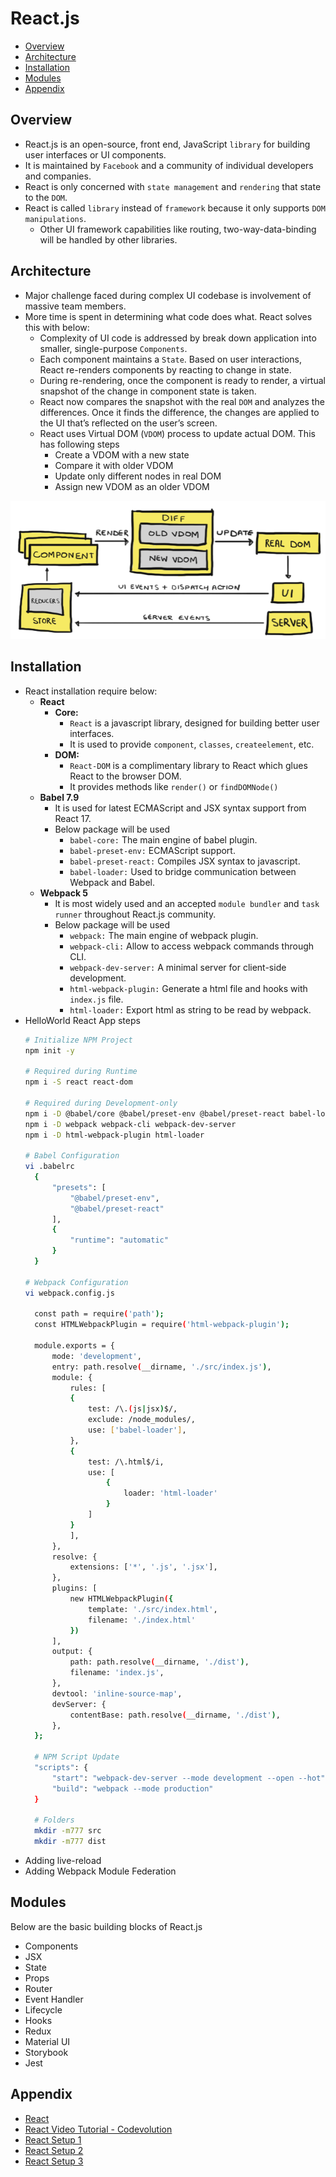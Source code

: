 # React.js

- [Overview](#overview)
- [Architecture](#architecture)
- [Installation](#installation)
- [Modules](#modules)
- [Appendix](#appendix)

## Overview
- React.js is an open-source, front end, JavaScript `library` for building user interfaces or UI components.
- It is maintained by `Facebook` and a community of individual developers and companies.
- React is only concerned with `state management` and `rendering` that state to the `DOM`. 
- React is called `library` instead of `framework` because it only supports `DOM manipulations`. 
  - Other UI framework capabilities like routing, two-way-data-binding will be handled by other libraries.

## Architecture
- Major challenge faced during complex UI codebase is involvement of massive team members.
- More time is spent in determining what code does what. React solves this with below:
    - Complexity of UI code is addressed by break down application into smaller, single-purpose `Components`.
    - Each component maintains a `State`. Based on user interactions, React re-renders components by reacting to change in state.
    - During re-rendering, once the component is ready to render, a virtual snapshot of the change in component state is taken.
    - React now compares the snapshot with the real `DOM` and analyzes the differences. Once it finds the difference, the changes are applied to the UI that’s reflected on the user’s screen. 
    - React uses Virtual DOM (`VDOM`) process to update actual DOM. This has following steps
      - Create a VDOM with a new state
      - Compare it with older VDOM
      - Update only different nodes in real DOM
      - Assign new VDOM as an older VDOM

![](./01-Images/01-ReactArchitecture.png)

## Installation
- React installation require below:
  - **React**
    - **Core:**
      - `React` is a javascript library, designed for building better user interfaces.
      - It is used to provide `component`, `classes`, `createelement`, etc.
    - **DOM:**
      - `React-DOM` is a complimentary library to React which glues React to the browser DOM.
      - It provides methods like `render()` or `findDOMNode()`
  - **Babel 7.9**
    - It is used for latest ECMAScript and JSX syntax support from React 17.
    - Below package will be used
      - `babel-core:` The main engine of babel plugin.
      - `babel-preset-env:` ECMAScript support.
      - `babel-preset-react:` Compiles JSX syntax to javascript.
      - `babel-loader:` Used to bridge communication between Webpack and Babel.
  - **Webpack 5**
    - It is most widely used and an accepted `module bundler` and `task runner` throughout React.js community.
    - Below package will be used
      - `webpack:` The main engine of webpack plugin.
      - `webpack-cli:` Allow to access webpack commands through CLI.
      - `webpack-dev-server:` A minimal server for client-side development.
      - `html-webpack-plugin:` Generate a html file and hooks with `index.js` file.
      - `html-loader:` Export html as string to be read by webpack.
- HelloWorld React App steps
  ```sh
  # Initialize NPM Project
  npm init -y

  # Required during Runtime
  npm i -S react react-dom

  # Required during Development-only
  npm i -D @babel/core @babel/preset-env @babel/preset-react babel-loader
  npm i -D webpack webpack-cli webpack-dev-server 
  npm i -D html-webpack-plugin html-loader

  # Babel Configuration
  vi .babelrc
    {
        "presets": [
            "@babel/preset-env", 
            "@babel/preset-react"
        ],
        {
            "runtime": "automatic"
        }
    }

  # Webpack Configuration
  vi webpack.config.js

    const path = require('path');
    const HTMLWebpackPlugin = require('html-webpack-plugin');
 
    module.exports = {
        mode: 'development',
        entry: path.resolve(__dirname, './src/index.js'),
        module: {
            rules: [
            {
                test: /\.(js|jsx)$/,
                exclude: /node_modules/,
                use: ['babel-loader'],
            },
            {
                test: /\.html$/i,
                use: [
                    {
                        loader: 'html-loader'
                    }
                ]
            }
            ],
        },
        resolve: {
            extensions: ['*', '.js', '.jsx'],
        },
        plugins: [
            new HTMLWebpackPlugin({
                template: './src/index.html',
                filename: './index.html'
            })
        ],
        output: {
            path: path.resolve(__dirname, './dist'),
            filename: 'index.js',
        },
        devtool: 'inline-source-map',
        devServer: {
            contentBase: path.resolve(__dirname, './dist'),
        },
    };

    # NPM Script Update
    "scripts": {
        "start": "webpack-dev-server --mode development --open --hot",
        "build": "webpack --mode production"
    } 

    # Folders
    mkdir -m777 src
    mkdir -m777 dist
  ```
- Adding live-reload
- Adding Webpack Module Federation 

## Modules
Below are the basic building blocks of React.js
- Components
- JSX
- State
- Props
- Router
- Event Handler
- Lifecycle
- Hooks
- Redux
- Material UI
- Storybook
- Jest

## Appendix
- [React](https://reactjs.org/)
- [React Video Tutorial - Codevolution](https://www.youtube.com/watch?v=QFaFIcGhPoM&list=PLC3y8-rFHvwgg3vaYJgHGnModB54rxOk3)
- [React Setup 1](https://www.robinwieruch.de/minimal-react-webpack-babel-setup)
- [React Setup 2](https://medium.com/@siddharthac6/getting-started-with-react-js-using-webpack-and-babel-66549f8fbcb8)
- [React Setup 3](https://iamabhirupdatta.medium.com/setting-up-react-17-with-webpack-and-babel-part-1-e11b674a6102)